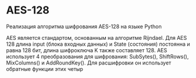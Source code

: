 # AES-128

Реализация алгоритма шифрования AES-128 на языке Python

AES является стандартом, основанным на алгоритме Rijndael. Для AES 128 длина input (блока входных данных) и State (состояния) постоянна и равна 128 бит, длина шифроключа K также составляет 128. AES использует 4 преобразования для шифрования: SubSytes(), ShiftRows(), MixColumns() и AddRoundKey(). Для расшифровки он использует обратные функции этих четыр
